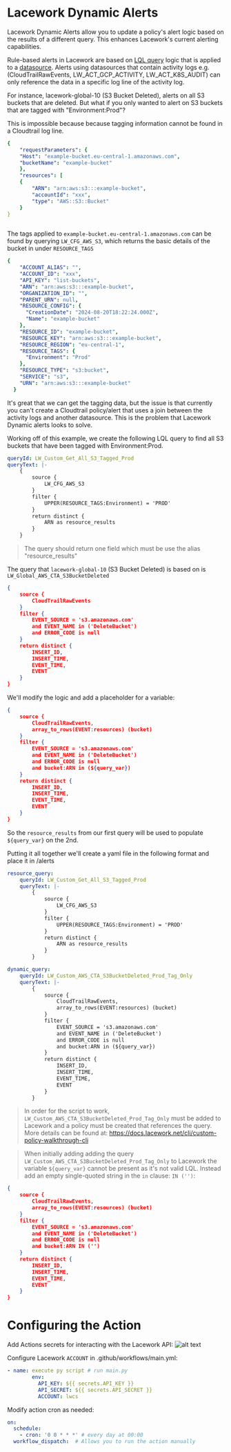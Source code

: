 # Lacework Dynamic Alerts

Lacework Dynamic Alerts allow you to update a policy's alert logic based on the results of a different query. This enhances Lacework's current alerting capabilities.

Rule-based alerts in Lacework are based on [LQL query](https://docs.lacework.net/lql/restricted/lql-overview)
logic that is applied to a [datasource](https://docs.lacework.net/lql/restricted/lql-overview). Alerts using datasources that contain activity logs e.g. (CloudTrailRawEvents, LW_ACT_GCP_ACTIVITY, LW_ACT_K8S_AUDIT) can only
reference the data in a specific log line of the activity log.

For instance, lacework-global-10 (S3 Bucket Deleted), alerts on all S3 buckets that are deleted. But what if you only wanted to alert on S3 buckets that are tagged with "Environment:Prod"?

This is impossible because because tagging information cannot be found in a Cloudtrail log line. 

```yaml
{
    "requestParameters": {
    "Host": "example-bucket.eu-central-1.amazonaws.com",
    "bucketName": "example-bucket"
    },
    "resources": [
    {
        "ARN": "arn:aws:s3:::example-bucket",
        "accountId": "xxx",
        "type": "AWS::S3::Bucket"
    }
}
      
```

The tags applied to ```example-bucket.eu-central-1.amazonaws.com``` can be found by querying ```LW_CFG_AWS_S3```, which returns the basic details of the bucket in under ```RESOURCE_TAGS```

```yaml
{
    "ACCOUNT_ALIAS": "",
    "ACCOUNT_ID": "xxx",
    "API_KEY": "list-buckets",
    "ARN": "arn:aws:s3:::example-bucket",
    "ORGANIZATION_ID": "",
    "PARENT_URN": null,
    "RESOURCE_CONFIG": {
      "CreationDate": "2024-08-20T18:22:24.000Z",
      "Name": "example-bucket"
    },
    "RESOURCE_ID": "example-bucket",
    "RESOURCE_KEY": "arn:aws:s3:::example-bucket",
    "RESOURCE_REGION": "eu-central-1",
    "RESOURCE_TAGS": {
      "Environment": "Prod"
    },
    "RESOURCE_TYPE": "s3:bucket",
    "SERVICE": "s3",
    "URN": "arn:aws:s3:::example-bucket"
  }
```

It's great that we can get the tagging data, but the issue is that currently you can't create a Cloudtrail policy/alert that uses a join between the activity logs and another datasource. This is the problem that Lacework Dynamic alerts looks to solve.

Working off of this example, we create the following LQL query to find all S3 buckets that have been tagged with Environment:Prod.

```yaml
queryId: LW_Custom_Get_All_S3_Tagged_Prod
queryText: |-
    {
        source {
            LW_CFG_AWS_S3
        }
        filter {
            UPPER(RESOURCE_TAGS:Environment) = 'PROD'
        }
        return distinct {
            ARN as resource_results 
        }
    }
```

> The query should return one field which must be use the alias "resource_results"

The query that ```lacework-global-10``` (S3 Bucket Deleted) is based on is ```LW_Global_AWS_CTA_S3BucketDeleted```

```json
{
    source {
        CloudTrailRawEvents
    }
    filter {
        EVENT_SOURCE = 's3.amazonaws.com'
        and EVENT_NAME in ('DeleteBucket')
        and ERROR_CODE is null
    }
    return distinct {
        INSERT_ID,
        INSERT_TIME,
        EVENT_TIME,
        EVENT
    }
}
```

We'll modify the logic and add a placeholder for a variable:

```json
{
    source {
        CloudTrailRawEvents,
        array_to_rows(EVENT:resources) (bucket)
    }
    filter {
        EVENT_SOURCE = 's3.amazonaws.com'
        and EVENT_NAME in ('DeleteBucket')
        and ERROR_CODE is null
        and bucket:ARN in (${query_var})
    }
    return distinct {
        INSERT_ID,
        INSERT_TIME,
        EVENT_TIME,
        EVENT
    }
}
```

So the ```resource_results``` from our first query will be used to populate ```${query_var}``` on the 2nd.

Putting it all together we'll create a yaml file in the following format and place it in /alerts

```yaml
resource_query:
    queryId: LW_Custom_Get_All_S3_Tagged_Prod
    queryText: |-
        {
            source {
                LW_CFG_AWS_S3
            }
            filter {
                UPPER(RESOURCE_TAGS:Environment) = 'PROD'
            }
            return distinct {
                ARN as resource_results 
            }
        }

dynamic_query:
    queryId: LW_Custom_AWS_CTA_S3BucketDeleted_Prod_Tag_Only
    queryText: |-
        {
            source {
                CloudTrailRawEvents,
                array_to_rows(EVENT:resources) (bucket)
            }
            filter {
                EVENT_SOURCE = 's3.amazonaws.com'
                and EVENT_NAME in ('DeleteBucket')
                and ERROR_CODE is null
                and bucket:ARN in (${query_var})
            }
            return distinct {
                INSERT_ID,
                INSERT_TIME,
                EVENT_TIME,
                EVENT
            }
        }
```

> In order for the script to work, ```LW_Custom_AWS_CTA_S3BucketDeleted_Prod_Tag_Only``` must be added to Lacework and a policy must be created that references the query. More details can be found at: https://docs.lacework.net/cli/custom-policy-walkthrough-cli

> When initially adding adding the query ```LW_Custom_AWS_CTA_S3BucketDeleted_Prod_Tag_Only``` to Lacework the variable ```${query_var}``` cannot be present as it's not valid LQL. Instead add an empty single-quoted string in the ```in``` clause: ```IN ('')```:

```json
{
    source {
        CloudTrailRawEvents,
        array_to_rows(EVENT:resources) (bucket)
    }
    filter {
        EVENT_SOURCE = 's3.amazonaws.com'
        and EVENT_NAME in ('DeleteBucket')
        and ERROR_CODE is null
        and bucket:ARN IN ('') 
    }
    return distinct {
        INSERT_ID,
        INSERT_TIME,
        EVENT_TIME,
        EVENT
    }
}
```

# Configuring the Action
Add Actions secrets for interacting with the Lacework API:
![alt text](image.png)

Configure Lacework ```ACCOUNT``` in .github/workflows/main.yml:

```yaml
- name: execute py script # run main.py
        env:
          API_KEY: ${{ secrets.API_KEY }}
          API_SECRET: ${{ secrets.API_SECRET }}
          ACCOUNT: lwcs
```

Modify action cron as needed:

```yaml
on:
  schedule:
    - cron: '0 0 * * *' # every day at 00:00
  workflow_dispatch:  # Allows you to run the action manually
```
